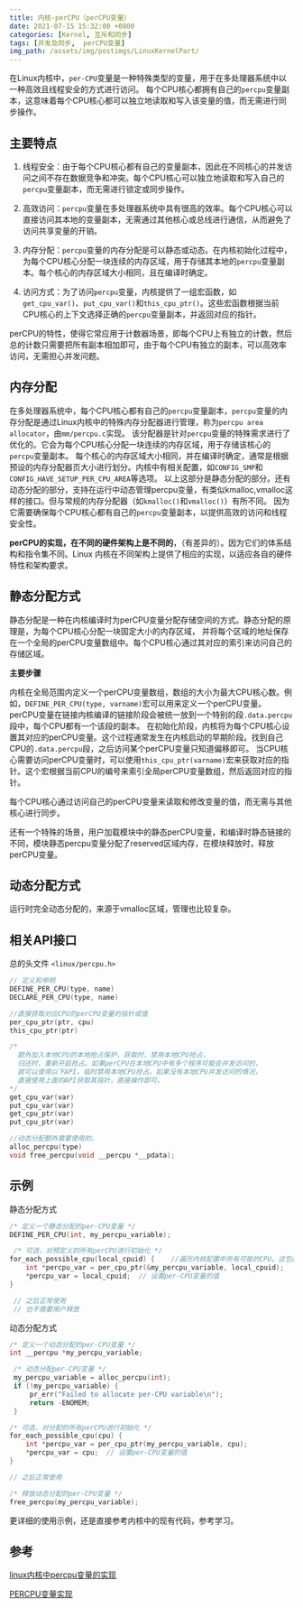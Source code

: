 ```yaml
---
title: 内核-perCPU（perCPU变量）
date: 2021-07-15 15:32:00 +0800
categories: [Kernel, 互斥和同步]
tags: [并发及同步,  perCPU变量]
img_path: /assets/img/postimgs/LinuxKernelPart/
---
```



在Linux内核中，`per-CPU`变量是一种特殊类型的变量，用于在多处理器系统中以一种高效且线程安全的方式进行访问。
每个CPU核心都拥有自己的`percpu`变量副本，这意味着每个CPU核心都可以独立地读取和写入该变量的值，而无需进行同步操作。

## 主要特点

1. 线程安全：由于每个CPU核心都有自己的变量副本，因此在不同核心的并发访问之间不存在数据竞争和冲突。每个CPU核心可以独立地读取和写入自己的`percpu`变量副本，而无需进行锁定或同步操作。

2. 高效访问：`percpu`变量在多处理器系统中具有很高的效率。每个CPU核心可以直接访问其本地的变量副本，无需通过其他核心或总线进行通信，从而避免了访问共享变量的开销。

3. 内存分配：`percpu`变量的内存分配是可以静态或动态。在内核初始化过程中，为每个CPU核心分配一块连续的内存区域，用于存储其本地的`percpu`变量副本。每个核心的内存区域大小相同，且在编译时确定。

4. 访问方式：为了访问`percpu`变量，内核提供了一组宏函数，如`get_cpu_var()`、`put_cpu_var()`和`this_cpu_ptr()`。这些宏函数根据当前CPU核心的上下文选择正确的`percpu`变量副本，并返回对应的指针。

perCPU的特性，使得它常应用于计数器场景，即每个CPU上有独立的计数，然后总的计数只需要把所有副本相加即可，由于每个CPU有独立的副本，可以高效率访问，无需担心并发问题。

## 内存分配

在多处理器系统中，每个CPU核心都有自己的`percpu`变量副本，`percpu`变量的内存分配是通过Linux内核中的特殊内存分配器进行管理，称为`percpu area allocator`，由`mm/percpu.c`实现。
该分配器是针对`percpu`变量的特殊需求进行了优化的。它会为每个CPU核心分配一块连续的内存区域，用于存储该核心的`percpu`变量副本。
每个核心的内存区域大小相同，并在编译时确定，通常是根据预设的内存分配器页大小进行划分。内核中有相关配置，如`CONFIG_SMP`和`CONFIG_HAVE_SETUP_PER_CPU_AREA`等选项。
以上这部分是静态分配的部分。还有动态分配的部分，支持在运行中动态管理percpu变量，有类似kmalloc,vmalloc这样的接口。但与常规的内存分配器（如`kmalloc()`和`vmalloc()`）有所不同。
因为它需要确保每个CPU核心都有自己的`percpu`变量副本，以提供高效的访问和线程安全性。

**perCPU的实现，在不同的硬件架构上是不同的**，（有差异的）。因为它们的体系结构和指令集不同。Linux 内核在不同架构上提供了相应的实现，以适应各自的硬件特性和架构要求。


## 静态分配方式

静态分配是一种在内核编译时为perCPU变量分配存储空间的方式。静态分配的原理是，为每个CPU核心分配一块固定大小的内存区域，
并将每个区域的地址保存在一个全局的perCPU变量数组中。每个CPU核心通过其对应的索引来访问自己的存储区域。

**主要步骤**

内核在全局范围内定义一个perCPU变量数组，数组的大小为最大CPU核心数。例如，`DEFINE_PER_CPU(type, varname)`宏可以用来定义一个perCPU变量。
perCPU变量在链接内核编译的链接阶段会被统一放到一个特别的段`.data.percpu`段中，每个CPU都有一个该段的副本。
在初始化阶段，内核将为每个CPU核心设置其对应的perCPU变量。这个过程通常发生在内核启动的早期阶段。找到自己CPU的`.data.percpu`段，之后访问某个perCPU变量只知道偏移即可。
当CPU核心需要访问perCPU变量时，可以使用`this_cpu_ptr(varname)`宏来获取对应的指针。这个宏根据当前CPU的编号来索引全局perCPU变量数组，然后返回对应的指针。

每个CPU核心通过访问自己的perCPU变量来读取和修改变量的值，而无需与其他核心进行同步。

还有一个特殊的场景，用户加载模块中的静态perCPU变量，和编译时静态链接的不同，模块静态percpu变量分配了reserved区域内存，在模块释放时，释放perCPU变量。

## 动态分配方式

运行时完全动态分配的，来源于vmalloc区域，管理也比较复杂。


## 相关API接口

总的头文件 `<linux/percpu.h>`
```c
// 定义和申明
DEFINE_PER_CPU(type, name)
DECLARE_PER_CPU(type, name)

//直接获取对应CPU的perCPU变量的指针或值
per_cpu_ptr(ptr, cpu)
this_cpu_ptr(ptr)

/*
  额外加入本地CPU的本地抢占保护，获取时，禁用本地CPU抢占，
  归还时，重新开启抢占。如果perCPU在本地CPU中有多个程序可能会并发访问的，
  就可以使用以下API，临时禁用本地CPU抢占。如果没有本地CPU并发访问的情况，
  直接使用上面的API获取其指针，直接操作即可。
*/ 
get_cpu_var(var)
put_cpu_var(var)
get_cpu_ptr(var)
put_cpu_ptr(var)

//动态分配额外需要使用的。
alloc_percpu(type)
void free_percpu(void __percpu *__pdata);
```


## 示例

静态分配方式
```c
/* 定义一个静态分配的per-CPU变量 */
DEFINE_PER_CPU(int, my_percpu_variable);

 /* 可选，对预定义的所有perCPU进行初始化 */
for_each_possible_cpu(local_cpuid) {    //遍历内核配置中所有可能的CPU。这包括实际的物理CPU核心以及可能的虚拟CPU或逻辑CPU
    int *percpu_var = per_cpu_ptr(&my_percpu_variable, local_cpuid);
    *percpu_var = local_cpuid;  // 设置per-CPU变量的值
}

 // 之后正常使用
 // 也不需要用户释放
```

动态分配方式
```c
/* 定义一个动态分配的per-CPU变量 */
int __percpu *my_percpu_variable;

 /* 动态分配per-CPU变量 */
 my_percpu_variable = alloc_percpu(int);
 if (!my_percpu_variable) {
     pr_err("Failed to allocate per-CPU variable\n");
     return -ENOMEM;
 }

/* 可选，对分配的所有perCPU进行初始化 */
for_each_possible_cpu(cpu) {
    int *percpu_var = per_cpu_ptr(my_percpu_variable, cpu);
    *percpu_var = cpu;  // 设置per-CPU变量的值
}

// 之后正常使用

/* 释放动态分配的per-CPU变量 */
free_percpu(my_percpu_variable);
```

更详细的使用示例，还是直接参考内核中的现有代码，参考学习。



## 参考

[linux内核中percpu变量的实现](https://zhuanlan.zhihu.com/p/340985476)

[PERCPU变量实现](https://zhuanlan.zhihu.com/p/260986194)
